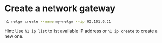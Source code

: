 # Create a network gateway

```bash
h1 netgw create --name my-netgw --ip 62.181.8.21
```

Hint: Use ```h1 ip list``` to list available IP address or ```h1 ip create``` to create a new one.

